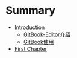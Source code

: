 # Summary

* [Introduction](README.md)
  * [GitBook-Editor介绍](gitbook-editor.md)
  * [GitBook使用](gitbookshi-yong.md)
* [First Chapter](chapter1.md)

